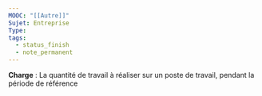 ```yaml
---
MOOC: "[[Autre]]"
Sujet: Entreprise
Type: 
tags:
  - status_finish
  - note_permanent
---
```

**Charge** : La quantité de travail à réaliser sur un poste de travail, pendant la période de référence
